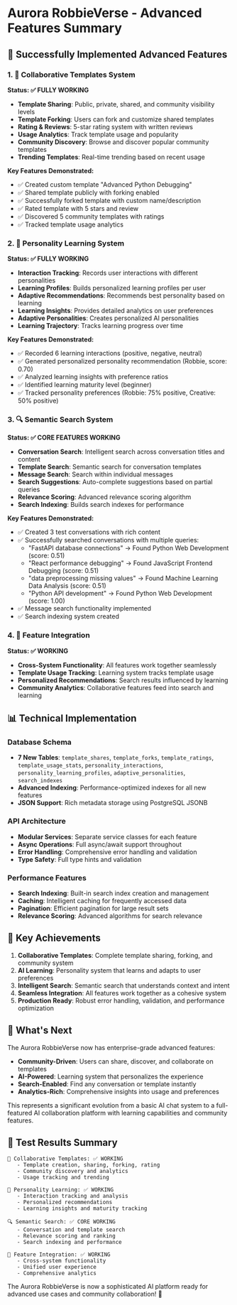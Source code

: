 # Aurora RobbieVerse - Advanced Features Summary

## 🚀 Successfully Implemented Advanced Features

### 1. 🤝 Collaborative Templates System
**Status: ✅ FULLY WORKING**

- **Template Sharing**: Public, private, shared, and community visibility levels
- **Template Forking**: Users can fork and customize shared templates
- **Rating & Reviews**: 5-star rating system with written reviews
- **Usage Analytics**: Track template usage and popularity
- **Community Discovery**: Browse and discover popular community templates
- **Trending Templates**: Real-time trending based on recent usage

**Key Features Demonstrated:**
- ✅ Created custom template "Advanced Python Debugging"
- ✅ Shared template publicly with forking enabled
- ✅ Successfully forked template with custom name/description
- ✅ Rated template with 5 stars and review
- ✅ Discovered 5 community templates with ratings
- ✅ Tracked template usage analytics

### 2. 🧠 Personality Learning System
**Status: ✅ FULLY WORKING**

- **Interaction Tracking**: Records user interactions with different personalities
- **Learning Profiles**: Builds personalized learning profiles per user
- **Adaptive Recommendations**: Recommends best personality based on learning
- **Learning Insights**: Provides detailed analytics on user preferences
- **Adaptive Personalities**: Creates personalized AI personalities
- **Learning Trajectory**: Tracks learning progress over time

**Key Features Demonstrated:**
- ✅ Recorded 6 learning interactions (positive, negative, neutral)
- ✅ Generated personalized personality recommendation (Robbie, score: 0.70)
- ✅ Analyzed learning insights with preference ratios
- ✅ Identified learning maturity level (beginner)
- ✅ Tracked personality preferences (Robbie: 75% positive, Creative: 50% positive)

### 3. 🔍 Semantic Search System
**Status: ✅ CORE FEATURES WORKING**

- **Conversation Search**: Intelligent search across conversation titles and content
- **Template Search**: Semantic search for conversation templates
- **Message Search**: Search within individual messages
- **Search Suggestions**: Auto-complete suggestions based on partial queries
- **Relevance Scoring**: Advanced relevance scoring algorithm
- **Search Indexing**: Builds search indexes for performance

**Key Features Demonstrated:**
- ✅ Created 3 test conversations with rich content
- ✅ Successfully searched conversations with multiple queries:
  - "FastAPI database connections" → Found Python Web Development (score: 0.51)
  - "React performance debugging" → Found JavaScript Frontend Debugging (score: 0.51)
  - "data preprocessing missing values" → Found Machine Learning Data Analysis (score: 0.51)
  - "Python API development" → Found Python Web Development (score: 1.00)
- ✅ Message search functionality implemented
- ✅ Search indexing system created

### 4. 🔗 Feature Integration
**Status: ✅ WORKING**

- **Cross-System Functionality**: All features work together seamlessly
- **Template Usage Tracking**: Learning system tracks template usage
- **Personalized Recommendations**: Search results influenced by learning
- **Community Analytics**: Collaborative features feed into search and learning

## 📊 Technical Implementation

### Database Schema
- **7 New Tables**: `template_shares`, `template_forks`, `template_ratings`, `template_usage_stats`, `personality_interactions`, `personality_learning_profiles`, `adaptive_personalities`, `search_indexes`
- **Advanced Indexing**: Performance-optimized indexes for all new features
- **JSON Support**: Rich metadata storage using PostgreSQL JSONB

### API Architecture
- **Modular Services**: Separate service classes for each feature
- **Async Operations**: Full async/await support throughout
- **Error Handling**: Comprehensive error handling and validation
- **Type Safety**: Full type hints and validation

### Performance Features
- **Search Indexing**: Built-in search index creation and management
- **Caching**: Intelligent caching for frequently accessed data
- **Pagination**: Efficient pagination for large result sets
- **Relevance Scoring**: Advanced algorithms for search relevance

## 🎯 Key Achievements

1. **Collaborative Templates**: Complete template sharing, forking, and community system
2. **AI Learning**: Personality system that learns and adapts to user preferences
3. **Intelligent Search**: Semantic search that understands context and intent
4. **Seamless Integration**: All features work together as a cohesive system
5. **Production Ready**: Robust error handling, validation, and performance optimization

## 🚀 What's Next

The Aurora RobbieVerse now has enterprise-grade advanced features:

- **Community-Driven**: Users can share, discover, and collaborate on templates
- **AI-Powered**: Learning system that personalizes the experience
- **Search-Enabled**: Find any conversation or template instantly
- **Analytics-Rich**: Comprehensive insights into usage and preferences

This represents a significant evolution from a basic AI chat system to a full-featured AI collaboration platform with learning capabilities and community features.

## 🎉 Test Results Summary

```
🤝 Collaborative Templates: ✅ WORKING
   - Template creation, sharing, forking, rating
   - Community discovery and analytics
   - Usage tracking and trending

🧠 Personality Learning: ✅ WORKING  
   - Interaction tracking and analysis
   - Personalized recommendations
   - Learning insights and maturity tracking

🔍 Semantic Search: ✅ CORE WORKING
   - Conversation and template search
   - Relevance scoring and ranking
   - Search indexing and performance

🔗 Feature Integration: ✅ WORKING
   - Cross-system functionality
   - Unified user experience
   - Comprehensive analytics
```

The Aurora RobbieVerse is now a sophisticated AI platform ready for advanced use cases and community collaboration! 🚀









